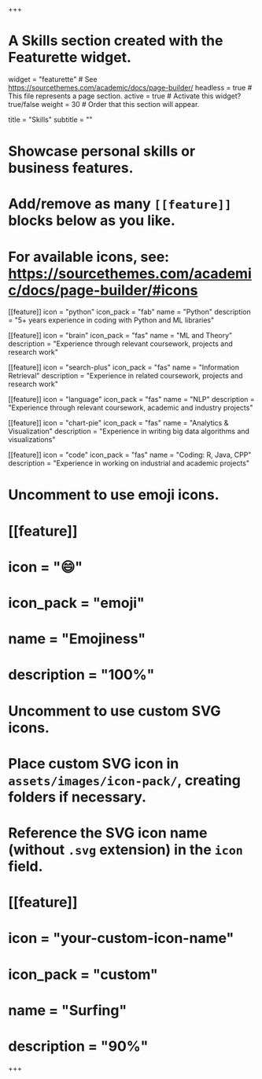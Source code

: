 +++
# A Skills section created with the Featurette widget.
widget = "featurette"  # See https://sourcethemes.com/academic/docs/page-builder/
headless = true  # This file represents a page section.
active = true  # Activate this widget? true/false
weight = 30  # Order that this section will appear.

title = "Skills"
subtitle = ""

# Showcase personal skills or business features.
# 
# Add/remove as many `[[feature]]` blocks below as you like.
# 
# For available icons, see: https://sourcethemes.com/academic/docs/page-builder/#icons

[[feature]]
  icon = "python"
  icon_pack = "fab"
  name = "Python"
  description = "5+ years experience in coding with Python and ML libraries"
  
 [[feature]]
  icon = "brain"
  icon_pack = "fas"
  name = "ML and Theory"
  description = "Experience through relevant coursework, projects and research work"
  
[[feature]]
  icon = "search-plus"
  icon_pack = "fas"
  name = "Information Retrieval"
  description = "Experience in related coursework, projects and research work"
  
[[feature]]
  icon = "language"
  icon_pack = "fas"
  name = "NLP"
  description = "Experience through relevant coursework, academic and industry projects"
  
[[feature]]
  icon = "chart-pie"
  icon_pack = "fas"
  name = "Analytics & Visualization"
  description = "Experience in writing big data algorithms and visualizations"
  
 [[feature]]
  icon = "code"
  icon_pack = "fas"
  name = "Coding: R, Java, CPP"
  description = "Experience in working on industrial and academic projects"
  
  
# Uncomment to use emoji icons.
# [[feature]]
#  icon = ":smile:"
#  icon_pack = "emoji"
#  name = "Emojiness"
#  description = "100%"  

# Uncomment to use custom SVG icons.
# Place custom SVG icon in `assets/images/icon-pack/`, creating folders if necessary.
# Reference the SVG icon name (without `.svg` extension) in the `icon` field.
# [[feature]]
#  icon = "your-custom-icon-name"
#  icon_pack = "custom"
#  name = "Surfing"
#  description = "90%"

+++
